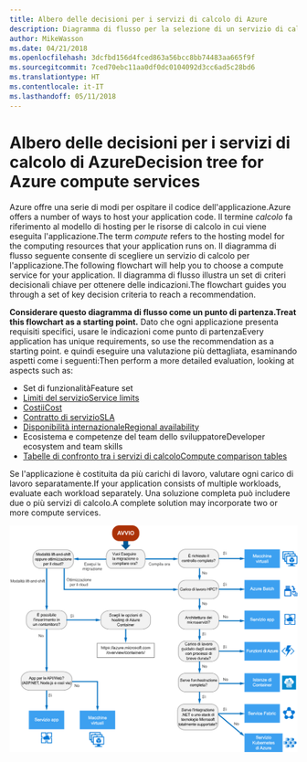 ```yaml
---
title: Albero delle decisioni per i servizi di calcolo di Azure
description: Diagramma di flusso per la selezione di un servizio di calcolo
author: MikeWasson
ms.date: 04/21/2018
ms.openlocfilehash: 3dcfbd156d4fced863a56bcc8bb74483aa665f9f
ms.sourcegitcommit: 7ced70ebc11aa0df0dc0104092d3cc6ad5c28bd6
ms.translationtype: HT
ms.contentlocale: it-IT
ms.lasthandoff: 05/11/2018
---
```

# <a name="decision-tree-for-azure-compute-services"></a><span data-ttu-id="fd371-103">Albero delle decisioni per i servizi di calcolo di Azure</span><span class="sxs-lookup"><span data-stu-id="fd371-103">Decision tree for Azure compute services</span></span>

<span data-ttu-id="fd371-104">Azure offre una serie di modi per ospitare il codice dell'applicazione.</span><span class="sxs-lookup"><span data-stu-id="fd371-104">Azure offers a number of ways to host your application code.</span></span> <span data-ttu-id="fd371-105">Il termine *calcolo* fa riferimento al modello di hosting per le risorse di calcolo in cui viene eseguita l'applicazione.</span><span class="sxs-lookup"><span data-stu-id="fd371-105">The term *compute* refers to the hosting model for the computing resources that your application runs on.</span></span> <span data-ttu-id="fd371-106">Il diagramma di flusso seguente consente di scegliere un servizio di calcolo per l'applicazione.</span><span class="sxs-lookup"><span data-stu-id="fd371-106">The following flowchart will help you to choose a compute service for your application.</span></span> <span data-ttu-id="fd371-107">Il diagramma di flusso illustra un set di criteri decisionali chiave per ottenere delle indicazioni.</span><span class="sxs-lookup"><span data-stu-id="fd371-107">The flowchart guides you through a set of key decision criteria to reach a recommendation.</span></span> 

<span data-ttu-id="fd371-108">**Considerare questo diagramma di flusso come un punto di partenza.**</span><span class="sxs-lookup"><span data-stu-id="fd371-108">**Treat this flowchart as a starting point.**</span></span> <span data-ttu-id="fd371-109">Dato che ogni applicazione presenta requisiti specifici, usare le indicazioni come punto di partenza</span><span class="sxs-lookup"><span data-stu-id="fd371-109">Every application has unique requirements, so use the recommendation as a starting point.</span></span> <span data-ttu-id="fd371-110">e quindi eseguire una valutazione più dettagliata, esaminando aspetti come i seguenti:</span><span class="sxs-lookup"><span data-stu-id="fd371-110">Then perform a more detailed evaluation, looking at aspects such as:</span></span>
 
- <span data-ttu-id="fd371-111">Set di funzionalità</span><span class="sxs-lookup"><span data-stu-id="fd371-111">Feature set</span></span>
- [<span data-ttu-id="fd371-112">Limiti del servizio</span><span class="sxs-lookup"><span data-stu-id="fd371-112">Service limits</span></span>](/azure/azure-subscription-service-limits)
- [<span data-ttu-id="fd371-113">Costii</span><span class="sxs-lookup"><span data-stu-id="fd371-113">Cost</span></span>](https://azure.microsoft.com/pricing/)
- [<span data-ttu-id="fd371-114">Contratto di servizio</span><span class="sxs-lookup"><span data-stu-id="fd371-114">SLA</span></span>](https://azure.microsoft.com/support/legal/sla/)
- [<span data-ttu-id="fd371-115">Disponibilità internazionale</span><span class="sxs-lookup"><span data-stu-id="fd371-115">Regional availability</span></span>](https://azure.microsoft.com/global-infrastructure/services/)
- <span data-ttu-id="fd371-116">Ecosistema e competenze del team dello sviluppatore</span><span class="sxs-lookup"><span data-stu-id="fd371-116">Developer ecosystem and team skills</span></span>
- [<span data-ttu-id="fd371-117">Tabelle di confronto tra i servizi di calcolo</span><span class="sxs-lookup"><span data-stu-id="fd371-117">Compute comparison tables</span></span>](./compute-comparison.md)

<span data-ttu-id="fd371-118">Se l'applicazione è costituita da più carichi di lavoro, valutare ogni carico di lavoro separatamente.</span><span class="sxs-lookup"><span data-stu-id="fd371-118">If your application consists of multiple workloads, evaluate each workload separately.</span></span> <span data-ttu-id="fd371-119">Una soluzione completa può includere due o più servizi di calcolo.</span><span class="sxs-lookup"><span data-stu-id="fd371-119">A complete solution may incorporate two or more compute services.</span></span>

![](../images/compute-decision-tree.svg)

